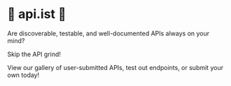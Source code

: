 # 🚧 api.ist 🚧

Are discoverable, testable, and well-documented APIs always on your mind?

Skip the API grind!

View our gallery of user-submitted APIs, test out endpoints, or submit your own today!
